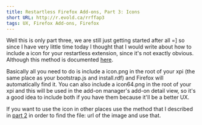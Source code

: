 ```yaml
---
title: Restartless Firefox Add-ons, Part 3: Icons
short URL: http://r.evold.ca/rrffap3
tags: UX, Firefox Add-ons, Firefox
---
```

Well this is only part three, we are still just getting started after all =] so since I have very little time today I thought that I would write about how to include a icon for your restartless extension, since it's not exactly obvious. Although this method is documented <a title="Install.rdf iconURL - MDN" target="_blank" rel="external nofollow" rev="vote-for" href="https://developer.mozilla.org/en/install_manifests#iconURL">here</a>.
</p>
<p>
Basically all you need to do is include a icon.png in the root of your xpi (the same place as your bootstrap.js and install.rdf) and Firefox will automatically find it. You can also include a icon64.png in the root of your xpi and this will be used in the add-on manager's add-on detail view, so it's a good idea to include both if you have them because it'll be a better UX.
</p>
<p>
If you want to use the icon in other places use the method that I described in <a title="Restartless Firefox Add-ons, Part 2: Includes" href="http://erikvold.com/blog/index.cfm/2011/1/2/restartless-firefox-addons-part-2-includes">part 2</a> in order to find the file: url of the image and use that.
</p>
